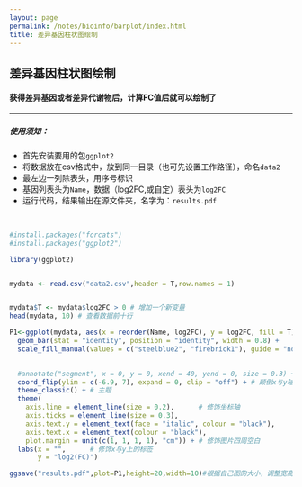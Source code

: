```yaml
---
layout: page
permalink: /notes/bioinfo/barplot/index.html
title: 差异基因柱状图绘制
---
```

## 差异基因柱状图绘制
#### 获得差异基因或者差异代谢物后，计算FC值后就可以绘制了
---
##### 使用须知：
+ 首先安装要用的包`ggplot2`
+ 将数据放在csv格式中，放到同一目录（也可先设置工作路径），命名`data2`
+ 最左边一列除表头，用序号标识
+ 基因列表头为`Name`，数据（log2FC,或自定）表头为`log2FC`
+ 运行代码，结果输出在源文件夹，名字为：`results.pdf`
<br>

``` R
#install.packages("forcats")
#install.packages("ggplot2")

library(ggplot2)


mydata <- read.csv("data2.csv",header = T,row.names = 1)


mydata$T <- mydata$log2FC > 0 # 增加一个新变量
head(mydata, 10) # 查看数据前十行

P1<-ggplot(mydata, aes(x = reorder(Name, log2FC), y = log2FC, fill = T)) +
  geom_bar(stat = "identity", position = "identity", width = 0.8) +
  scale_fill_manual(values = c("steelblue2", "firebrick1"), guide = "none") +
  

  #annotate("segment", x = 0, y = 0, xend = 40, yend = 0, size = 0.3) + # “0”位置上的直线
  coord_flip(ylim = c(-6.9, 7), expand = 0, clip = "off") + # 颠倒x与y轴,在这里设置x轴量程
  theme_classic() + # 主题
  theme(
    axis.line = element_line(size = 0.2),      # 修饰坐标轴
    axis.ticks = element_line(size = 0.3),
    axis.text.y = element_text(face = "italic", colour = "black"),
    axis.text.x = element_text(colour = "black"),
    plot.margin = unit(c(1, 1, 1, 1), "cm")) + # 修饰图片四周空白
  labs(x = "",      # 修饰x与y上的标签
       y = "log2(FC)")

ggsave("results.pdf",plot=P1,height=20,width=10)#根据自己图的大小，调整宽高。
```